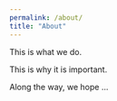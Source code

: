 ```yaml
---
permalink: /about/
title: "About"
---
```


This is what we do.

This is why it is important.

Along the way, we hope ...

